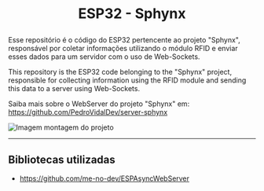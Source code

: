 # <p align=center> ESP32 - Sphynx </p>
Esse repositório é o código do ESP32 pertencente ao projeto "Sphynx", responsável por coletar informações utilizando o módulo RFID e enviar esses dados para um servidor com o uso de Web-Sockets.

This repository is the ESP32 code belonging to the "Sphynx" project, responsible for collecting information using the RFID module and sending this data to a server using Web-Sockets.

Saiba mais sobre o WebServer do projeto "Sphynx" em: https://github.com/PedroVidalDev/server-sphynx

![Imagem montagem do projeto](https://user-images.githubusercontent.com/113215138/206733946-c4472448-3059-4841-a29f-7598c1785e8f.png)

___

## Bibliotecas utilizadas
- https://github.com/me-no-dev/ESPAsyncWebServer

